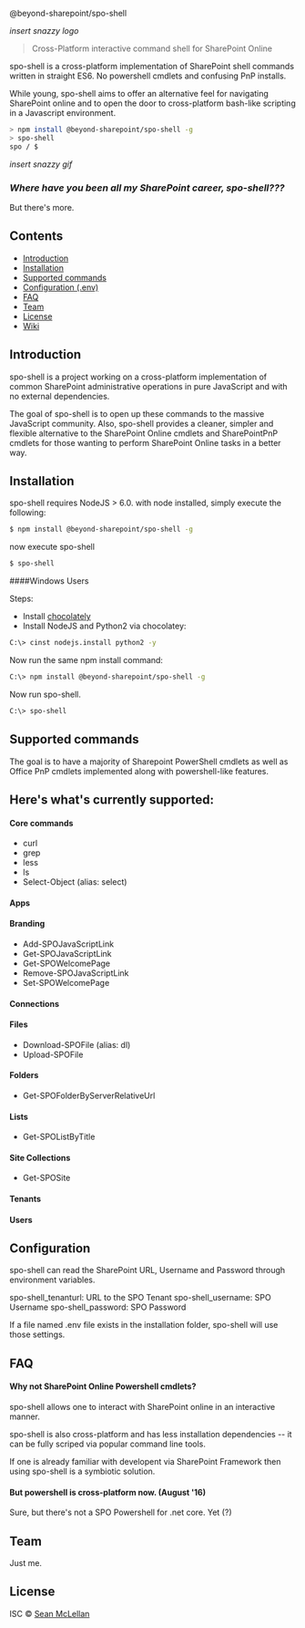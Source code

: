 @beyond-sharepoint/spo-shell

_insert snazzy logo_

> Cross-Platform interactive command shell for SharePoint Online

spo-shell is a cross-platform implementation of SharePoint shell commands written in straight ES6. No powershell cmdlets and confusing PnP installs.

While young, spo-shell aims to offer an alternative feel for navigating SharePoint online and to open the door to cross-platform bash-like scripting in a Javascript environment.

``` bash
> npm install @beyond-sharepoint/spo-shell -g
> spo-shell
spo / $
```
_insert snazzy gif_

### _Where have you been all my SharePoint career, spo-shell???_

But there's more.

## Contents

- [Introduction](#introduction)
- [Installation](#installation)
- [Supported commands](#supported-commands)
- [Configuration (.env)](#configuration)
- [FAQ](#faq)
- [Team](#team)
- [License](#license)
- [Wiki](https://github.com/beyond-sharepoint/spo-shell/wiki)

## Introduction

spo-shell is a project working on a cross-platform implementation of common SharePoint administrative operations in pure JavaScript and with no external dependencies.

The goal of spo-shell is to open up these commands to the massive JavaScript community.  Also, spo-shell provides a cleaner, simpler and flexible alternative to the SharePoint Online cmdlets and SharePointPnP cmdlets for those wanting to perform SharePoint Online tasks in a better way.

## Installation

spo-shell requires NodeJS > 6.0. with node installed, simply execute the following:

``` bash
$ npm install @beyond-sharepoint/spo-shell -g
```

now execute spo-shell

``` bash
$ spo-shell
```

####Windows Users

Steps: 
- Install [chocolately](https://chocolatey.org/install)
- Install NodeJS and Python2 via chocolatey:

```bash
C:\> cinst nodejs.install python2 -y
```
Now run the same npm install command:
``` bash
C:\> npm install @beyond-sharepoint/spo-shell -g
```

Now run spo-shell.
``` bash
C:\> spo-shell
```

## Supported commands

The goal is to have a majority of Sharepoint PowerShell cmdlets as well as Office PnP cmdlets implemented along with powershell-like features.

Here's what's currently supported:
---
#### Core commands
- curl
- grep
- less
- ls
- Select-Object (alias: select)

#### Apps

#### Branding

- Add-SPOJavaScriptLink
- Get-SPOJavaScriptLink
- Get-SPOWelcomePage
- Remove-SPOJavaScriptLink
- Set-SPOWelcomePage

#### Connections

#### Files

- Download-SPOFile (alias: dl)
- Upload-SPOFile

#### Folders

- Get-SPOFolderByServerRelativeUrl

#### Lists

- Get-SPOListByTitle

#### Site Collections

- Get-SPOSite

#### Tenants

#### Users

## Configuration

spo-shell can read the SharePoint URL, Username and Password through environment variables.

spo-shell_tenanturl: URL to the SPO Tenant
spo-shell_username: SPO Username
spo-shell_password: SPO Password


If a file named .env file exists in the installation folder, spo-shell will use those settings.

## FAQ

#### Why not SharePoint Online Powershell cmdlets?

spo-shell allows one to interact with SharePoint online in an interactive manner.

spo-shell is also cross-platform and has less installation dependencies -- it can be fully scriped via popular command line tools.

If one is already familiar with developent via SharePoint Framework then using spo-shell is a symbiotic solution. 

#### But powershell is cross-platform now. (August '16)

Sure, but there's not a SPO Powershell for .net core. Yet (?)

## Team

Just me.

## License

ISC © [Sean McLellan](https://github.com/oceanswave)